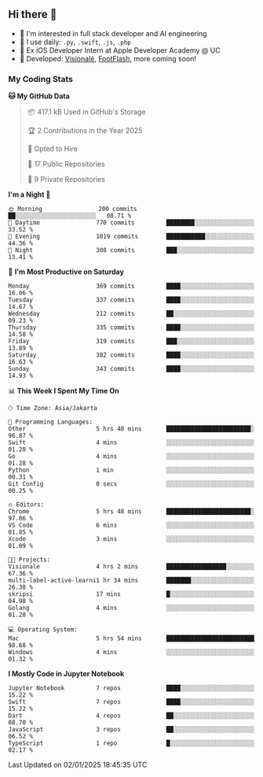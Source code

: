 ## Hi there 👋

- 🤖 I'm interested in full stack developer and AI engineering
- 🌱 I use daily: `.py`, `.swift`, `.js`, `.php`
- 🍎 Ex iOS Developer Intern at Apple Developer Academy @ UC
- 🔨 Developed: [Visionalé](https://apps.apple.com/id/app/visional%C3%A9/id6737191146), [FootFlash](https://apps.apple.com/id/app/footflash/id6550905078), more coming soon!

### My Coding Stats

<!--START_SECTION:waka-->
**🐱 My GitHub Data** 

> 📦 417.1 kB Used in GitHub's Storage 
 > 
> 🏆 2 Contributions in the Year 2025
 > 
> 💼 Opted to Hire
 > 
> 📜 17 Public Repositories 
 > 
> 🔑 9 Private Repositories 
 > 
**I'm a Night 🦉** 

```text
🌞 Morning                200 commits         ██░░░░░░░░░░░░░░░░░░░░░░░   08.71 % 
🌆 Daytime                770 commits         ████████░░░░░░░░░░░░░░░░░   33.52 % 
🌃 Evening                1019 commits        ███████████░░░░░░░░░░░░░░   44.36 % 
🌙 Night                  308 commits         ███░░░░░░░░░░░░░░░░░░░░░░   13.41 % 
```
📅 **I'm Most Productive on Saturday** 

```text
Monday                   369 commits         ████░░░░░░░░░░░░░░░░░░░░░   16.06 % 
Tuesday                  337 commits         ████░░░░░░░░░░░░░░░░░░░░░   14.67 % 
Wednesday                212 commits         ██░░░░░░░░░░░░░░░░░░░░░░░   09.23 % 
Thursday                 335 commits         ████░░░░░░░░░░░░░░░░░░░░░   14.58 % 
Friday                   319 commits         ███░░░░░░░░░░░░░░░░░░░░░░   13.89 % 
Saturday                 382 commits         ████░░░░░░░░░░░░░░░░░░░░░   16.63 % 
Sunday                   343 commits         ████░░░░░░░░░░░░░░░░░░░░░   14.93 % 
```


📊 **This Week I Spent My Time On** 

```text
🕑︎ Time Zone: Asia/Jakarta

💬 Programming Languages: 
Other                    5 hrs 48 mins       ████████████████████████░   96.87 % 
Swift                    4 mins              ░░░░░░░░░░░░░░░░░░░░░░░░░   01.28 % 
Go                       4 mins              ░░░░░░░░░░░░░░░░░░░░░░░░░   01.28 % 
Python                   1 min               ░░░░░░░░░░░░░░░░░░░░░░░░░   00.31 % 
Git Config               0 secs              ░░░░░░░░░░░░░░░░░░░░░░░░░   00.25 % 

🔥 Editors: 
Chrome                   5 hrs 48 mins       ████████████████████████░   97.06 % 
VS Code                  6 mins              ░░░░░░░░░░░░░░░░░░░░░░░░░   01.85 % 
Xcode                    3 mins              ░░░░░░░░░░░░░░░░░░░░░░░░░   01.09 % 

🐱‍💻 Projects: 
Visionale                4 hrs 2 mins        █████████████████░░░░░░░░   67.36 % 
multi-label-active-learni1 hr 34 mins        ███████░░░░░░░░░░░░░░░░░░   26.38 % 
skripsi                  17 mins             █░░░░░░░░░░░░░░░░░░░░░░░░   04.98 % 
Golang                   4 mins              ░░░░░░░░░░░░░░░░░░░░░░░░░   01.28 % 

💻 Operating System: 
Mac                      5 hrs 54 mins       █████████████████████████   98.68 % 
Windows                  4 mins              ░░░░░░░░░░░░░░░░░░░░░░░░░   01.32 % 
```

**I Mostly Code in Jupyter Notebook** 

```text
Jupyter Notebook         7 repos             ████░░░░░░░░░░░░░░░░░░░░░   15.22 % 
Swift                    7 repos             ████░░░░░░░░░░░░░░░░░░░░░   15.22 % 
Dart                     4 repos             ██░░░░░░░░░░░░░░░░░░░░░░░   08.70 % 
JavaScript               3 repos             ██░░░░░░░░░░░░░░░░░░░░░░░   06.52 % 
TypeScript               1 repo              █░░░░░░░░░░░░░░░░░░░░░░░░   02.17 % 
```




 Last Updated on 02/01/2025 18:45:35 UTC
<!--END_SECTION:waka-->

<!--
**nico-samuelson/nico-samuelson** is a ✨ _special_ ✨ repository because its `README.md` (this file) appears on your GitHub profile.

Here are some ideas to get you started:

- 🔭 I’m currently working on ...
- 🌱 I’m currently learning ...
- 👯 I’m looking to collaborate on ...
- 🤔 I’m looking for help with ...
- 💬 Ask me about ...
- 📫 How to reach me: ...
- 😄 Pronouns: ...
- ⚡ Fun fact: ...
-->
